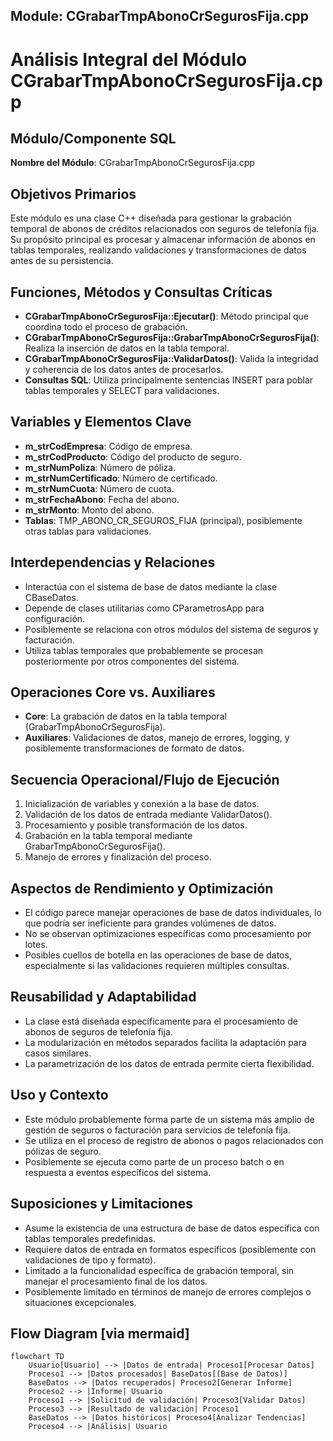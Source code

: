 ## Module: CGrabarTmpAbonoCrSegurosFija.cpp
# Análisis Integral del Módulo CGrabarTmpAbonoCrSegurosFija.cpp

## Módulo/Componente SQL
**Nombre del Módulo**: CGrabarTmpAbonoCrSegurosFija.cpp

## Objetivos Primarios
Este módulo es una clase C++ diseñada para gestionar la grabación temporal de abonos de créditos relacionados con seguros de telefonía fija. Su propósito principal es procesar y almacenar información de abonos en tablas temporales, realizando validaciones y transformaciones de datos antes de su persistencia.

## Funciones, Métodos y Consultas Críticas
- **CGrabarTmpAbonoCrSegurosFija::Ejecutar()**: Método principal que coordina todo el proceso de grabación.
- **CGrabarTmpAbonoCrSegurosFija::GrabarTmpAbonoCrSegurosFija()**: Realiza la inserción de datos en la tabla temporal.
- **CGrabarTmpAbonoCrSegurosFija::ValidarDatos()**: Valida la integridad y coherencia de los datos antes de procesarlos.
- **Consultas SQL**: Utiliza principalmente sentencias INSERT para poblar tablas temporales y SELECT para validaciones.

## Variables y Elementos Clave
- **m_strCodEmpresa**: Código de empresa.
- **m_strCodProducto**: Código del producto de seguro.
- **m_strNumPoliza**: Número de póliza.
- **m_strNumCertificado**: Número de certificado.
- **m_strNumCuota**: Número de cuota.
- **m_strFechaAbono**: Fecha del abono.
- **m_strMonto**: Monto del abono.
- **Tablas**: TMP_ABONO_CR_SEGUROS_FIJA (principal), posiblemente otras tablas para validaciones.

## Interdependencias y Relaciones
- Interactúa con el sistema de base de datos mediante la clase CBaseDatos.
- Depende de clases utilitarias como CParametrosApp para configuración.
- Posiblemente se relaciona con otros módulos del sistema de seguros y facturación.
- Utiliza tablas temporales que probablemente se procesan posteriormente por otros componentes del sistema.

## Operaciones Core vs. Auxiliares
- **Core**: La grabación de datos en la tabla temporal (GrabarTmpAbonoCrSegurosFija).
- **Auxiliares**: Validaciones de datos, manejo de errores, logging, y posiblemente transformaciones de formato de datos.

## Secuencia Operacional/Flujo de Ejecución
1. Inicialización de variables y conexión a la base de datos.
2. Validación de los datos de entrada mediante ValidarDatos().
3. Procesamiento y posible transformación de los datos.
4. Grabación en la tabla temporal mediante GrabarTmpAbonoCrSegurosFija().
5. Manejo de errores y finalización del proceso.

## Aspectos de Rendimiento y Optimización
- El código parece manejar operaciones de base de datos individuales, lo que podría ser ineficiente para grandes volúmenes de datos.
- No se observan optimizaciones específicas como procesamiento por lotes.
- Posibles cuellos de botella en las operaciones de base de datos, especialmente si las validaciones requieren múltiples consultas.

## Reusabilidad y Adaptabilidad
- La clase está diseñada específicamente para el procesamiento de abonos de seguros de telefonía fija.
- La modularización en métodos separados facilita la adaptación para casos similares.
- La parametrización de los datos de entrada permite cierta flexibilidad.

## Uso y Contexto
- Este módulo probablemente forma parte de un sistema más amplio de gestión de seguros o facturación para servicios de telefonía fija.
- Se utiliza en el proceso de registro de abonos o pagos relacionados con pólizas de seguro.
- Posiblemente se ejecuta como parte de un proceso batch o en respuesta a eventos específicos del sistema.

## Suposiciones y Limitaciones
- Asume la existencia de una estructura de base de datos específica con tablas temporales predefinidas.
- Requiere datos de entrada en formatos específicos (posiblemente con validaciones de tipo y formato).
- Limitado a la funcionalidad específica de grabación temporal, sin manejar el procesamiento final de los datos.
- Posiblemente limitado en términos de manejo de errores complejos o situaciones excepcionales.
## Flow Diagram [via mermaid]
```mermaid
flowchart TD
    Usuario[Usuario] --> |Datos de entrada| Proceso1[Procesar Datos]
    Proceso1 --> |Datos procesados| BaseDatos[(Base de Datos)]
    BaseDatos --> |Datos recuperados| Proceso2[Generar Informe]
    Proceso2 --> |Informe| Usuario
    Proceso1 --> |Solicitud de validación| Proceso3[Validar Datos]
    Proceso3 --> |Resultado de validación| Proceso1
    BaseDatos --> |Datos históricos| Proceso4[Analizar Tendencias]
    Proceso4 --> |Análisis| Usuario
```
